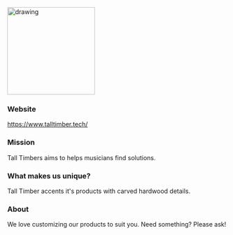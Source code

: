 <img src="https://static1.squarespace.com/static/5f7f8cd47e61be79ee58c81f/t/63af7ba99c9da1295fc97804/1672444841214/TallTimberLogo.png" alt="drawing" width="200"/>

### Website
https://www.talltimber.tech/

### Mission
Tall Timbers aims to helps musicians find solutions. 

### What makes us unique?
Tall Timber accents it's products with carved hardwood details. 

### About 
We love customizing our products to suit you. Need something? Please ask!

